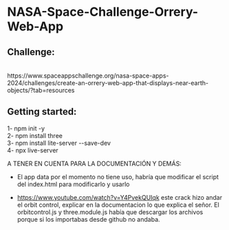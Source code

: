 # NASA-Space-Challenge-Orrery-Web-App

<h2>Challenge:</h2><br>
https://www.spaceappschallenge.org/nasa-space-apps-2024/challenges/create-an-orrery-web-app-that-displays-near-earth-objects/?tab=resources

<h2>Getting started:</h2>
1- npm init -y <br>
2- npm install three <br>
3- npm install lite-server --save-dev <br>
4- npx live-server

A TENER EN CUENTA PARA LA DOCUMENTACIÓN Y DEMÁS:

- El app data por el momento no tiene uso, habría que modificar el script del index.html para modificarlo y usarlo

- https://www.youtube.com/watch?v=Y4PvekQUIqk este crack hizo andar el orbit control, explicar en la documentacion lo que explica el señor. El orbitcontrol.js y three.module.js había que descargar los archivos porque si los importabas desde github no andaba.



